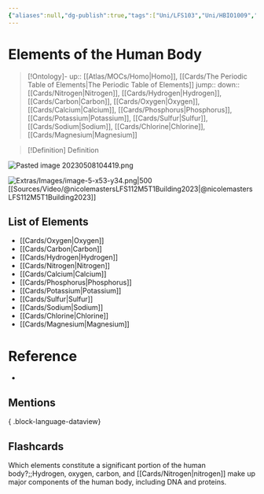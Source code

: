 ```yaml
---
{"aliases":null,"dg-publish":true,"tags":["Uni/LFS103","Uni/HBIO1009","Uni/LFS112"],"permalink":"/cards/elements-of-the-human-body/","dgPassFrontmatter":true}
---
```


# Elements of the Human Body

> [!Ontology]-
> up:: [[Atlas/MOCs/Homo\|Homo]], [[Cards/The Periodic Table of Elements\|The Periodic Table of Elements]]
> jump::
> down:: [[Cards/Nitrogen\|Nitrogen]], [[Cards/Hydrogen\|Hydrogen]], [[Cards/Carbon\|Carbon]], [[Cards/Oxygen\|Oxygen]], [[Cards/Calcium\|Calcium]], [[Cards/Phosphorus\|Phosphorus]], [[Cards/Potassium\|Potassium]], [[Cards/Sulfur\|Sulfur]], [[Cards/Sodium\|Sodium]], [[Cards/Chlorine\|Chlorine]], [[Cards/Magnesium\|Magnesium]]

> [!Definition] Definition

![Pasted image 20230508104419.png](/img/user/Extras/Images/Pasted%20image%2020230508104419.png)

![Extras/Images/image-5-x53-y34.png|500](/img/user/Extras/Images/image-5-x53-y34.png)
[[Sources/Video/@nicolemastersLFS112M5T1Building2023\|@nicolemastersLFS112M5T1Building2023]]

## List of Elements

- [[Cards/Oxygen\|Oxygen]]
- [[Cards/Carbon\|Carbon]]
- [[Cards/Hydrogen\|Hydrogen]]
- [[Cards/Nitrogen\|Nitrogen]]
- [[Cards/Calcium\|Calcium]]
- [[Cards/Phosphorus\|Phosphorus]]
- [[Cards/Potassium\|Potassium]]
- [[Cards/Sulfur\|Sulfur]]
- [[Cards/Sodium\|Sodium]]
- [[Cards/Chlorine\|Chlorine]]
- [[Cards/Magnesium\|Magnesium]]

# Reference

- 

## Mentions


{ .block-language-dataview}

## Flashcards

Which elements constitute a significant portion of the human body?;;Hydrogen, oxygen, carbon, and [[Cards/Nitrogen\|nitrogen]] make up major components of the human body, including DNA and proteins.
<!--SR:!2023-10-15,3,150-->